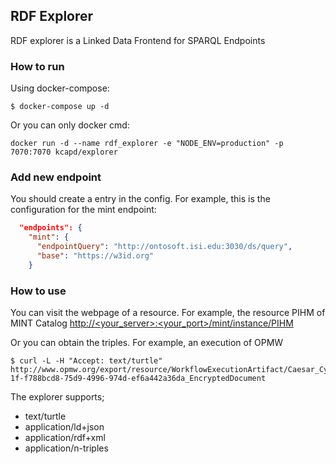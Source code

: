 ## RDF Explorer

RDF explorer is a Linked Data Frontend for SPARQL Endpoints

### How to run 

Using docker-compose:

```shell
$ docker-compose up -d
```

Or you can only docker cmd: 

```shell
docker run -d --name rdf_explorer -e "NODE_ENV=production" -p 7070:7070 kcapd/explorer
```

### Add new endpoint

You should create a entry in the config. For example, this is the configuration for the mint endpoint:


```json
  "endpoints": {
    "mint": {
      "endpointQuery": "http://ontosoft.isi.edu:3030/ds/query",
      "base": "https://w3id.org"
    }
```

### How to use

You can visit the webpage of a resource. For example, the resource PIHM of MINT Catalog [http://<your_server>:<your_port>/mint/instance/PIHM](http://ontosoft.isi.edu:7070/mint/instance/pihm)


Or you can obtain the triples. For example, an execution of OPMW

```shell
$ curl -L -H "Accept: text/turtle" http://www.opmw.org/export/resource/WorkflowExecutionArtifact/Caesar_Cypher-1f-f788bcd8-75d9-4996-974d-ef6a442a36da_EncryptedDocument
```

The explorer supports;

- text/turtle 
- application/ld+json
- application/rdf+xml
- application/n-triples